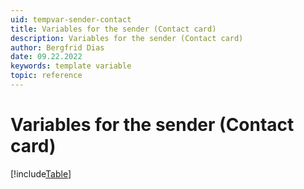 ```yaml
---
uid: tempvar-sender-contact
title: Variables for the sender (Contact card)
description: Variables for the sender (Contact card)
author: Bergfrid Dias
date: 09.22.2022
keywords: template variable
topic: reference
---
```


# Variables for the sender (Contact card)

[!include[Table](../../../../../common/includes/variable/table-sender-contact.md)]
